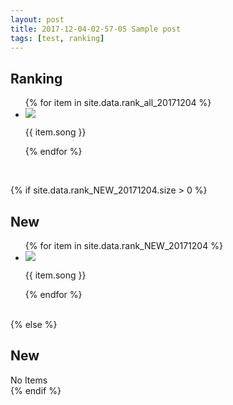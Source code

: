 ```yaml
---
layout: post
title: 2017-12-04-02-57-05 Sample post
tags: [test, ranking]
---
```

<h2>Ranking</h2>
<ul class="demo1">
{% for item in site.data.rank_all_20171204 %}
    <li>
        <img src="{{ item.image }}" class="sample1" />
        <p>
            {{ item.song }}
        </p>
    </li>
{% endfor %}
</ul>
<br class="clear">

{% if site.data.rank_NEW_20171204.size > 0 %}
<h2>New</h2>
<ul class="demo1">
{% for item in site.data.rank_NEW_20171204 %}
    <li>
        <img src="{{ item.image }}" class="sample1" />
        <p>
            {{ item.song }}
        </p>
    </li>
{% endfor %}
</ul>
<br class="clear">
{% else %}
<h2>New</h2>
No Items
<br class="clear">
{% endif %}
